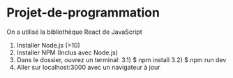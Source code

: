 # Projet-de-programmation

On a utilisé la bibliothèque React de JavaScript

1. Installer Node.js (>10)
2. Installer NPM (Inclus avec Node.js)
3. Dans le dossier, ouvrez un terminal:
   3.1) $ npm install
   3.2) $ npm run dev
4. Aller sur localhost:3000 avec un navigateur à jour
